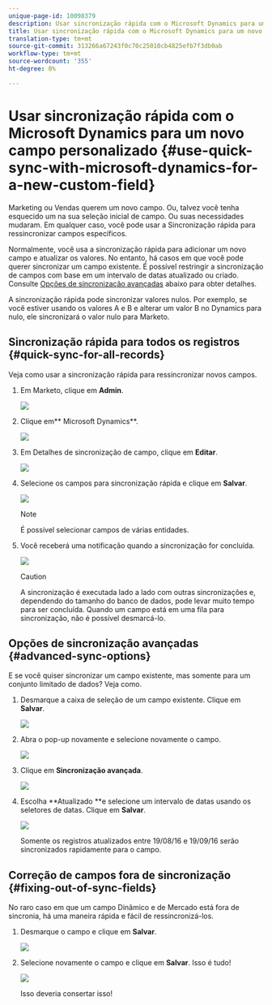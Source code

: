 ```yaml
---
unique-page-id: 10098379
description: Usar sincronização rápida com o Microsoft Dynamics para um novo campo personalizado - Documentos de marketing - Documentação do produto
title: Usar sincronização rápida com o Microsoft Dynamics para um novo campo personalizado
translation-type: tm+mt
source-git-commit: 313266a67243f0c70c25010cb4825efb7f3db0ab
workflow-type: tm+mt
source-wordcount: '355'
ht-degree: 0%

---
```



# Usar sincronização rápida com o Microsoft Dynamics para um novo campo personalizado {#use-quick-sync-with-microsoft-dynamics-for-a-new-custom-field}

Marketing ou Vendas querem um novo campo. Ou, talvez você tenha esquecido um na sua seleção inicial de campo. Ou suas necessidades mudaram. Em qualquer caso, você pode usar a Sincronização rápida para ressincronizar campos específicos.

Normalmente, você usa a sincronização rápida para adicionar um novo campo e atualizar os valores. No entanto, há casos em que você pode querer sincronizar um campo existente. É possível restringir a sincronização de campos com base em um intervalo de datas atualizado ou criado. Consulte [Opções de sincronização avançadas](#Advanced_Sync_Options) abaixo para obter detalhes.

A sincronização rápida pode sincronizar valores nulos. Por exemplo, se você estiver usando os valores A e B e alterar um valor B no Dynamics para nulo, ele sincronizará o valor nulo para Marketo.

## Sincronização rápida para todos os registros {#quick-sync-for-all-records}

Veja como usar a sincronização rápida para ressincronizar novos campos.

1. Em Marketo, clique em **Admin**.

   ![](assets/image2016-8-19-11-3a14-3a5.png)

1. Clique em** Microsoft Dynamics**.

   ![](assets/image2016-8-19-11-3a15-3a8.png)

1. Em Detalhes de sincronização de campo, clique em **Editar**.

   ![](assets/image2016-8-19-11-3a16-3a22.png)

1. Selecione os campos para sincronização rápida e clique em **Salvar**.

   ![](assets/image2016-8-25-15-3a26-3a11.png)

   >[!NOTE]
   >
   >É possível selecionar campos de várias entidades.

1. Você receberá uma notificação quando a sincronização for concluída.

   ![](assets/field-sync-update-notification.png)

   >[!CAUTION]
   >
   >A sincronização é executada lado a lado com outras sincronizações e, dependendo do tamanho do banco de dados, pode levar muito tempo para ser concluída. Quando um campo está em uma fila para sincronização, não é possível desmarcá-lo.

## Opções de sincronização avançadas {#advanced-sync-options}

E se você quiser sincronizar um campo existente, mas somente para um conjunto limitado de dados? Veja como.

1. Desmarque a caixa de seleção de um campo existente. Clique em **Salvar**.

   ![](assets/image2016-8-25-16-3a16-3a32.png)

1. Abra o pop-up novamente e selecione novamente o campo.

   ![](assets/select-field-reselect-hand.png)

1. Clique em **Sincronização avançada**.

   ![](assets/image2016-8-25-15-3a52-3a9.png)

1. Escolha **Atualizado **e selecione um intervalo de datas usando os seletores de datas. Clique em **Salvar**.

   ![](assets/image2016-8-25-16-3a0-3a3.png)

   Somente os registros atualizados entre 19/08/16 e 19/09/16 serão sincronizados rapidamente para o campo.

## Correção de campos fora de sincronização {#fixing-out-of-sync-fields}

No raro caso em que um campo Dinâmico e de Mercado está fora de sincronia, há uma maneira rápida e fácil de ressincronizá-los.

1. Desmarque o campo e clique em **Salvar**.

   ![](assets/image2016-8-25-16-3a16-3a32-1.png)

1. Selecione novamente o campo e clique em **Salvar**. Isso é tudo!

   ![](assets/image2016-8-25-16-3a20-3a45.png)

   Isso deveria consertar isso!

